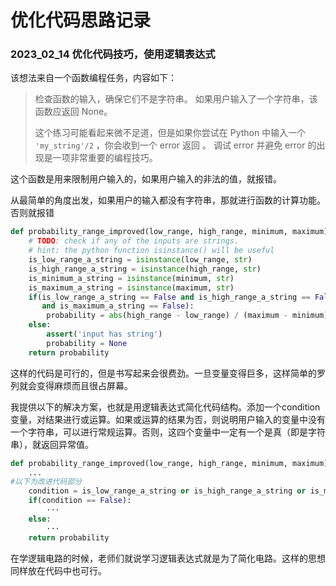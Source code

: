 # 优化代码思路记录

### 2023_02_14 优化代码技巧，使用逻辑表达式

该想法来自一个函数编程任务，内容如下：

> 检查函数的输入，确保它们不是字符串。 如果用户输入了一个字符串，该函数应返回 None。
>
> 这个练习可能看起来微不足道，但是如果你尝试在 Python 中输入一个 `'my_string'/2` ，你会收到一个 error 返回 。 调试 error 并避免 error 的出现是一项非常重要的编程技巧。
>

这个函数是用来限制用户输入的，如果用户输入的非法的值，就报错。

从最简单的角度出发，如果用户的输入都没有字符串，那就进行函数的计算功能。否则就报错

```python
def probability_range_improved(low_range, high_range, minimum, maximum):
    # TODO: check if any of the inputs are strings.
    # hint: the python function isinstance() will be useful
    is_low_range_a_string = isinstance(low_range, str)
    is_high_range_a_string = isinstance(high_range, str)
    is_minimum_a_string = isinstance(minimum, str)
    is_maximum_a_string = isinstance(maximum, str) 
    if(is_low_range_a_string == False and is_high_range_a_string == False and is_minimum_a_string == False 
       and is_maximum_a_string == False):
        probability = abs(high_range - low_range) / (maximum - minimum) 
    else:
        assert('input has string')
        probability = None
    return probability
```

这样的代码是可行的，但是书写起来会很费劲。一旦变量变得巨多，这样简单的罗列就会变得麻烦而且很占屏幕。

我提供以下的解决方案，也就是用逻辑表达式简化代码结构。添加一个condition变量，对结果进行或运算。如果或运算的结果为否，则说明用户输入的变量中没有一个字符串，可以进行常规运算。否则，这四个变量中一定有一个是真（即是字符串），就返回异常值。

```python
def probability_range_improved(low_range, high_range, minimum, maximum):
    ...
#以下为改进代码部分
    condition = is_low_range_a_string or is_high_range_a_string or is_minimum_a_string or is_maximum_a_string 
    if(condition == False):
        ···
    else:
        ···
    return probability
```

在学逻辑电路的时候，老师们就说学习逻辑表达式就是为了简化电路。这样的思想同样放在代码中也可行。
